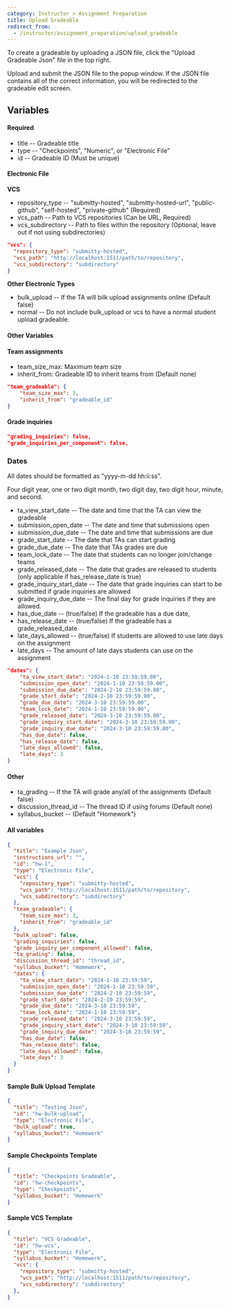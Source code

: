 ```yaml
---
category: Instructor > Assignment Preparation
title: Upload Gradeable
redirect_from:
  - /instructor/assignment_preparation/upload_gradeable
---
```

To create a gradeable by uploading a JSON file, click the "Upload Gradeable Json" file in the top right. 

Upload and submit the JSON file to the popup window. If the JSON file contains all of the correct information, you will be
redirected to the gradeable edit screen. 
## Variables
#### __Required__
* title -- Gradeable title 
* type -- "Checkpoints", "Numeric", or "Electronic File"
* id -- Gradeable ID (Must be unique)

#### Electronic File
__VCS__
* repository_type -- "submitty-hosted", "submitty-hosted-url", "public-github", "self-hosted", "private-github" (Required)
* vcs_path -- Path to VCS repositories (Can be URL, Required)
* vcs_subdirectory -- Path to files within the repository (Optional, leave out if not using subdirectories)

```json
"vcs": {
  "repository_type": "submitty-hosted",
  "vcs_path": "http://localhost:1511/path/to/repository",
  "vcs_subdirectory": "subdirectory"
}
```

__Other Electronic Types__
* bulk_upload -- If the TA will bilk upload assignments online (Default false)
* normal -- Do not include bulk_upload or vcs to have a normal student upload gradeable.

#### Other Variables

#### Team assignments
 * team_size_max: Maximum team size
 * inherit_from: Gradeable ID to inherit teams from (Default none)

```json
"team_gradeable": {
    "team_size_max": 3,
    "inherit_from": "gradeable_id"
}
```
#### Grade inquiries
```json
"grading_inquiries": false,
"grade_inquiries_per_component": false,
```
### Dates
All dates should be formatted as "yyyy-m-dd hh:ii:ss". 

Four digit year, one or two digit month, two digit day, two digit hour, minute, and second. 

* ta_view_start_date -- The date and time that the TA can view the gradeable
* submission_open_date -- The date and time that submissions open
* submission_due_date -- The date and time that submissions are due
* grade_start_date -- The date that TAs can start grading
* grade_due_date -- The date that TAs grades are due
* team_lock_date -- The date that students can no longer join/change teams
* grade_released_date -- The date that grades are released to students (only applicable if has_release_date is true)
* grade_inquiry_start_date -- The date that grade inquiries can start to be submitted if grade inquiries are allowed
* grade_inquiry_due_date -- The final day for grade inquiries if they are allowed.
* has_due_date -- (true/false) If the gradeable has a due date,
* has_release_date -- (true/false) If the gradeable has a grade_released_date
* late_days_allowed -- (true/false) If students are allowed to use late days on the assignment
* late_days -- The amount of late days students can use on the assignment
```json
"dates": {
    "ta_view_start_date": "2024-1-10 23:59:59.00",
    "submission_open_date": "2024-1-10 23:59:59.00",
    "submission_due_date": "2024-2-10 23:59:59.00",
    "grade_start_date": "2024-2-10 23:59:59.00",
    "grade_due_date": "2024-3-10 23:59:59.00",
    "team_lock_date": "2024-1-10 23:59:59.00",
    "grade_released_date": "2024-3-10 23:59:59.00",
    "grade_inquiry_start_date": "2024-3-10 23:59:59.00",
    "grade_inquiry_due_date": "2024-3-10 23:59:59.00",
    "has_due_date": false,
    "has_release_date": false,
    "late_days_allowed": false,
    "late_days": 3
}
```

#### Other
* ta_grading -- If the TA will grade any/all of the assignments (Default false)
* discussion_thread_id -- The thread ID if using forums (Default none)
* syllabus_bucket -- (Default "Homework")
#### All variables
```json
{
  "title": "Example Json",
  "instructions_url": "",
  "id": "hw-1",
  "type": "Electronic File",
  "vcs": {
    "repository_type": "submitty-hosted",
    "vcs_path": "http://localhost:1511/path/to/repository",
    "vcs_subdirectory": "subdirectory"
  },
  "team_gradeable": {
    "team_size_max": 3,
    "inherit_from": "gradeable_id"
  },
  "bulk_upload": false,
  "grading_inquiries": false,
  "grade_inquiry_per_component_allowed": false,
  "ta_grading": false,
  "discussion_thread_id": "thread_id",
  "syllabus_bucket": "Homework",
  "dates": {
    "ta_view_start_date": "2024-1-10 23:59:59",
    "submission_open_date": "2024-1-10 23:59:59",
    "submission_due_date": "2024-2-10 23:59:59",
    "grade_start_date": "2024-2-10 23:59:59",
    "grade_due_date": "2024-3-10 23:59:59",
    "team_lock_date": "2024-1-10 23:59:59",
    "grade_released_date": "2024-3-10 23:59:59",
    "grade_inquiry_start_date": "2024-3-10 23:59:59",
    "grade_inquiry_due_date": "2024-3-10 23:59:59",
    "has_due_date": false,
    "has_release_date": false,
    "late_days_allowed": false,
    "late_days": 3
  }
}
```
#### Sample Bulk Upload Template
```json
{
  "title": "Testing Json",
  "id": "hw-bulk-upload",
  "type": "Electronic File",
  "bulk_upload": true,
  "syllabus_bucket": "Homework"
}
```
#### Sample Checkpoints Template
```json
{
  "title": "Checkpoints Gradeable",
  "id": "hw-checkpoints",
  "type": "Checkpoints",
  "syllabus_bucket": "Homework"
}
```
#### Sample VCS Template
```json
{
  "title": "VCS Gradeable",
  "id": "hw-vcs",
  "type": "Electronic File",
  "syllabus_bucket": "Homework",
  "vcs": {
    "repository_type": "submitty-hosted",
    "vcs_path": "http://localhost:1511/path/to/repository",
    "vcs_subdirectory": "subdirectory"
  },
}
